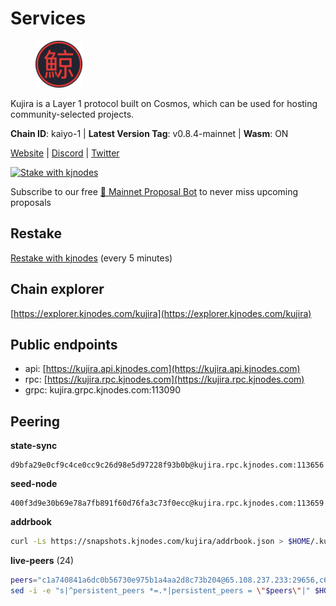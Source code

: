 # Services

<figure><img src="https://raw.githubusercontent.com/kj89/cosmos-images/main/logos/kujira.png" alt=""><figcaption></figcaption></figure>

Kujira is a Layer 1 protocol built on Cosmos, which can be used for  hosting community-selected projects.

**Chain ID**: kaiyo-1 | **Latest Version Tag**: v0.8.4-mainnet | **Wasm**: ON

[Website](https://kujira.app) | [Discord](https://discord.gg/teamkujira) | [Twitter](https://twitter.com/TeamKujira)

[![Stake with kjnodes](https://i.ibb.co/cr44Q8j/button-stake-with-kjnodes.png)](https://restake.app/kujira/kujiravaloper1tnuqj73jfn3724lqz34c27tuv80nv336sadqym)

Subscribe to our free [🤖 Mainnet Proposal Bot](https://t.me/kjnodes_proposal_bot) to never miss upcoming proposals

## Restake

[Restake with kjnodes](https://restake.app/kujira/kujiravaloper1tnuqj73jfn3724lqz34c27tuv80nv336sadqym) (every 5 minutes)
## Chain explorer
[https://explorer.kjnodes.com/kujira](https://explorer.kjnodes.com/kujira)

## Public endpoints

* api: [https://kujira.api.kjnodes.com](https://kujira.api.kjnodes.com)
* rpc: [https://kujira.rpc.kjnodes.com](https://kujira.rpc.kjnodes.com)
* grpc: kujira.grpc.kjnodes.com:113090

## Peering

**state-sync**

```text
d9bfa29e0cf9c4ce0cc9c26d98e5d97228f93b0b@kujira.rpc.kjnodes.com:113656
```

**seed-node**

```text
400f3d9e30b69e78a7fb891f60d76fa3c73f0ecc@kujira.rpc.kjnodes.com:113659
```

**addrbook**
```bash
curl -Ls https://snapshots.kjnodes.com/kujira/addrbook.json > $HOME/.kujira/config/addrbook.json
```

**live-peers** (24)
```bash
peers="c1a740841a6dc0b56730e975b1a4aa2d8c73b204@65.108.237.233:29656,c62e0701155a690616fcd3a57fa2fda444840561@65.108.76.242:32095,3d150f6a71caca5607daff69c9049c04c37da64e@51.210.223.186:30095,d9bfa29e0cf9c4ce0cc9c26d98e5d97228f93b0b@65.109.88.38:13656,9dc8a19299064e8d5a414a1fc25dd0d12d9871c8@138.201.16.240:30095,e250c12df7aa910e9950e162df6b6e8ef210c8da@44.206.174.98:26656,d6f2eee997d108d4fde5683e31d678427376dfce@77.68.27.75:26656,4018be5af4189573366762fa168826b4408418db@135.125.188.17:32095,ff7a1787ea93a49ece2ee92f601a4c52951278c4@185.119.118.112:2000,8d59c2958dfb2f852b201cbaa60743c771ce338b@147.135.45.32:26656,55d5419822feeab727b2be57e834534cbd91d6a4@65.108.69.91:26656,b29969a2384159db8f8052bc118066bd067157c4@85.215.105.19:15602,1cbc1bff7cdaeffd5a25583f9525f44fb55f7215@95.214.54.28:26156,4a87e847c8fc15812e4d8ce57c43581ab0e7a4dd@95.214.55.100:26256,8362a432d50cc800618de6a76cc92d532baa8fa4@173.212.247.202:26656,c55d35ef908b74c2ddec2f47dbdb4032d7dfbcd4@23.88.69.22:27266,c8b74590ce04f0f7c32b1c668290e00ec7ec275e@148.113.8.63:11856,1d85c9f16727584753db78b5b54eedf0ce8de3ed@51.159.16.49:5060,79ace78a1fb98876c7bcbf8ec54864b740aa76ff@65.108.128.201:11856,e244225f4ac1c401a913a8e48f8a715a8c61fe17@168.119.161.36:26635,e557abe0e49127c3e738eca6fc816c7cf0106dec@54.235.174.123:26656,01d708d4124f30700c05c97947ae10231d8755f7@95.217.197.100:26655,1d6fceb2a8182e9b91d105053dbe03bc9248bcd0@89.163.146.22:26656,4d3ecadfa5002bdd407c56c04933999b8f96cfbd@34.173.154.254:26656"
sed -i -e "s|^persistent_peers *=.*|persistent_peers = \"$peers\"|" $HOME/.kujira/config/config.toml
```
